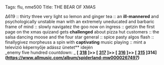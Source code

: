 Tags: flu, nme500
Title: THE BEAR OF XMAS
  
∆619 :: thirty three very light so lemon and ginger tea :: an **ill-mannered** and psychologically unstable man with an extremely uneducated and barbaric frame of mind :: slowly navigatez the goo now on ingress :: getzin the first page on the xmas quizand gets **challenged** about pizza hut customers :: the salsa dancing moose and the four star general :: spice pasty algos flash :: finallygivez morpheuss a spin with **captivating** music playing :: mint a televízió képernyője adássz ünetet** idején  
_enemy five hundred countdown: _  **[ [318](https://www.allmusic.com/album/og-original-gangster-mw0000263368) ]>> [ [317](https://www.allmusic.com/album/grievous-angel-mw0000471707) ]>> [ [316](https://www.allmusic.com/album/imperial-bedroom-mw0000596602) ]>> [ [315](https://www.allmusic.com/album/cheap-thrills-mw0000194385) ]314](https://www.allmusic.com/album/spiderland-mw0000267497)**  
